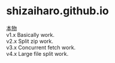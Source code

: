 # shizaiharo.github.io
[本物](https://shizaiharo.github.io)<br/>
v1.x    Basically work.<br/>
v2.x    Split zip work.<br/>
v3.x    Concurrent fetch work.<br/>
v4.x    Large file split work.<br/>